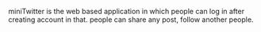 miniTwitter is the web based application in which people can log in after creating account in that. 
people can share any post, follow another people.
